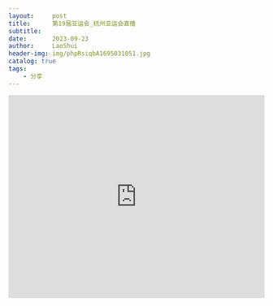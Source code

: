 ```yaml
---
layout:     post
title:      第19届亚运会_杭州亚运会直播
subtitle:   
date:       2023-09-23
author:     LaoShui
header-img: img/phpRsiqbA1695031051.jpg
catalog: true
tags:
    - 分享
---
```

<iframe width="100%" height="400px;"  frameborder="0" scrolling="no" src="https://liveshare.huya.com/iframe/yayunhui"></iframe>
